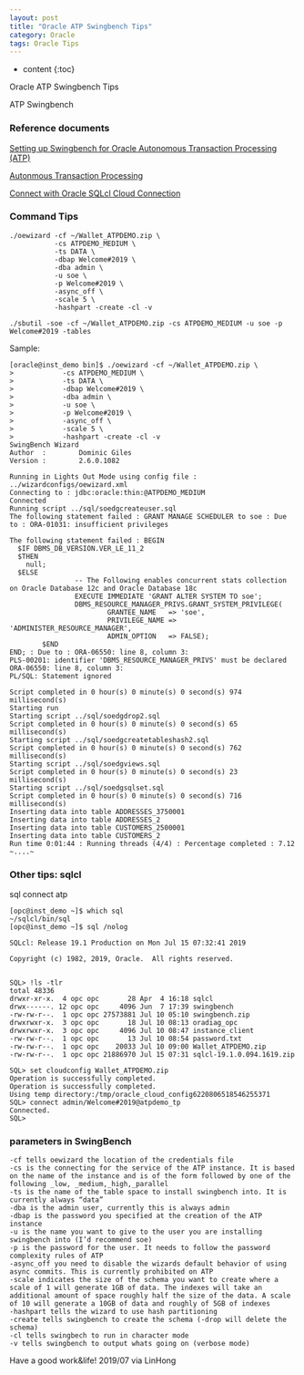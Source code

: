 ```yaml
---
layout: post
title: "Oracle ATP Swingbench Tips"
category: Oracle
tags: Oracle Tips
---
```


* content
{:toc}

Oracle ATP Swingbench Tips




ATP Swingbench

### Reference documents

[Setting up Swingbench for Oracle Autonomous Transaction Processing (ATP)](http://www.dominicgiles.com/blog/files/c84a63640d52961fc28f750570888cdc-169.html)

[Autonmous Transaction Processing](https://oracle.github.io/learning-library/oci-library/L100-LAB/ATP_Lab/ATP_HOL.html)

[Connect with Oracle SQLcl Cloud Connection](https://docs.oracle.com/en/cloud/paas/autonomous-data-warehouse-cloud/user/connect-sqlcl.html#GUID-AC24404D-8D0B-4716-83F6-F0F501318011)

### Command Tips

	./oewizard -cf ~/Wallet_ATPDEMO.zip \
			   -cs ATPDEMO_MEDIUM \
			   -ts DATA \
			   -dbap Welcome#2019 \
			   -dba admin \
			   -u soe \
			   -p Welcome#2019 \
			   -async_off \
			   -scale 5 \
			   -hashpart -create -cl -v

	./sbutil -soe -cf ~/Wallet_ATPDEMO.zip -cs ATPDEMO_MEDIUM -u soe -p Welcome#2019 -tables

Sample:

	[oracle@inst_demo bin]$ ./oewizard -cf ~/Wallet_ATPDEMO.zip \
	>            -cs ATPDEMO_MEDIUM \
	>            -ts DATA \
	>            -dbap Welcome#2019 \
	>            -dba admin \
	>            -u soe \
	>            -p Welcome#2019 \
	>            -async_off \
	>            -scale 5 \
	>            -hashpart -create -cl -v
	SwingBench Wizard
	Author  :        Dominic Giles
	Version :        2.6.0.1082

	Running in Lights Out Mode using config file : ../wizardconfigs/oewizard.xml
	Connecting to : jdbc:oracle:thin:@ATPDEMO_MEDIUM
	Connected
	Running script ../sql/soedgcreateuser.sql
	The following statement failed : GRANT MANAGE SCHEDULER to soe : Due to : ORA-01031: insufficient privileges

	The following statement failed : BEGIN
	  $IF DBMS_DB_VERSION.VER_LE_11_2
	  $THEN
		null;
	  $ELSE
					-- The Following enables concurrent stats collection on Oracle Database 12c and Oracle Database 18c
					EXECUTE IMMEDIATE 'GRANT ALTER SYSTEM TO soe';
					DBMS_RESOURCE_MANAGER_PRIVS.GRANT_SYSTEM_PRIVILEGE(
							GRANTEE_NAME   => 'soe',
							PRIVILEGE_NAME => 'ADMINISTER_RESOURCE_MANAGER',
							ADMIN_OPTION   => FALSE);
			$END
	END; : Due to : ORA-06550: line 8, column 3:
	PLS-00201: identifier 'DBMS_RESOURCE_MANAGER_PRIVS' must be declared
	ORA-06550: line 8, column 3:
	PL/SQL: Statement ignored

	Script completed in 0 hour(s) 0 minute(s) 0 second(s) 974 millisecond(s)
	Starting run
	Starting script ../sql/soedgdrop2.sql
	Script completed in 0 hour(s) 0 minute(s) 0 second(s) 65 millisecond(s)
	Starting script ../sql/soedgcreatetableshash2.sql
	Script completed in 0 hour(s) 0 minute(s) 0 second(s) 762 millisecond(s)
	Starting script ../sql/soedgviews.sql
	Script completed in 0 hour(s) 0 minute(s) 0 second(s) 23 millisecond(s)
	Starting script ../sql/soedgsqlset.sql
	Script completed in 0 hour(s) 0 minute(s) 0 second(s) 716 millisecond(s)
	Inserting data into table ADDRESSES_3750001
	Inserting data into table ADDRESSES_2
	Inserting data into table CUSTOMERS_2500001
	Inserting data into table CUSTOMERS_2
	Run time 0:01:44 : Running threads (4/4) : Percentage completed : 7.12
	~....~
	


###  Other tips: sqlcl
	
sql connect atp

	[opc@inst_demo ~]$ which sql
	~/sqlcl/bin/sql
	[opc@inst_demo ~]$ sql /nolog

	SQLcl: Release 19.1 Production on Mon Jul 15 07:32:41 2019

	Copyright (c) 1982, 2019, Oracle.  All rights reserved.


	SQL> !ls -tlr
	total 48336
	drwxr-xr-x.  4 opc opc       28 Apr  4 16:18 sqlcl
	drwx------. 12 opc opc     4096 Jun  7 17:39 swingbench
	-rw-rw-r--.  1 opc opc 27573881 Jul 10 05:10 swingbench.zip
	drwxrwxr-x.  3 opc opc       18 Jul 10 08:13 oradiag_opc
	drwxrwxr-x.  3 opc opc     4096 Jul 10 08:47 instance_client
	-rw-rw-r--.  1 opc opc       13 Jul 10 08:54 password.txt
	-rw-rw-r--.  1 opc opc    20033 Jul 10 09:00 Wallet_ATPDEMO.zip
	-rw-rw-r--.  1 opc opc 21886970 Jul 15 07:31 sqlcl-19.1.0.094.1619.zip

	SQL> set cloudconfig Wallet_ATPDEMO.zip
	Operation is successfully completed.
	Operation is successfully completed.
	Using temp directory:/tmp/oracle_cloud_config6220806518546255371
	SQL> connect admin/Welcome#2019@atpdemo_tp
	Connected.
	SQL>

### parameters in SwingBench

    -cf tells oewizard the location of the credentials file
    -cs is the connecting for the service of the ATP instance. It is based on the name of the instance and is of the form followed by one of the following _low, _medium,_high,_parallel
    -ts is the name of the table space to install swingbench into. It is currently always “data”
    -dba is the admin user, currently this is always admin
    -dbap is the password you specified at the creation of the ATP instance
    -u is the name you want to give to the user you are installing swingbench into (I’d recommend soe)
    -p is the password for the user. It needs to follow the password complexity rules of ATP
    -async_off you need to disable the wizards default behavior of using async commits. This is currently prohibited on ATP
    -scale indicates the size of the schema you want to create where a scale of 1 will generate 1GB of data. The indexes will take an additional amount of space roughly half the size of the data. A scale of 10 will generate a 10GB of data and roughly of 5GB of indexes
    -hashpart tells the wizard to use hash partitioning
    -create tells swingbench to create the schema (-drop will delete the schema)
    -cl tells swingbech to run in character mode
    -v tells swingbench to output whats going on (verbose mode)


	
Have a good work&life! 2019/07 via LinHong




